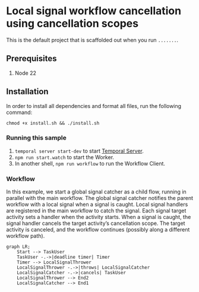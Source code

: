 # Local signal workflow cancellation using cancellation scopes

This is the default project that is scaffolded out when you run `.......`.

## Prerequisites

1. Node 22

## Installation

In order to install all dependencies and format all files, run the following command:

```shell
chmod +x install.sh && ./install.sh
```

### Running this sample

1. `temporal server start-dev` to start [Temporal Server](https://github.com/temporalio/cli/#installation).
2. `npm run start.watch` to start the Worker.
3. In another shell, `npm run workflow` to run the Workflow Client.

### Workflow

In this example, we start a global signal catcher as a child flow, running in parallel with the main workflow.
The global signal catcher notifies the parent workflow with a local signal when a signal is caught.
Local signal handlers are registered in the main workflow to catch the signal.
Each signal target activity sets a handler when the activity starts.
When a signal is caught, the signal handler cancels the target activity’s cancellation scope.
The target activity is canceled, and the workflow continues (possibly along a different workflow path).


```mermaid
graph LR;
    Start --> TaskUser
    TaskUser -.->|deadline timer| Timer
    Timer --> LocalSignalThrower
    LocalSignalThrower -.->|throws| LocalSignalCatcher
    LocalSignalCatcher -.->|cancels| TaskUser
    LocalSignalThrower --> End2
    LocalSignalCatcher --> End1

```
